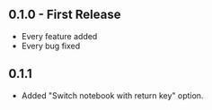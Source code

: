 ## 0.1.0 - First Release
* Every feature added
* Every bug fixed

## 0.1.1
* Added "Switch notebook with return key" option.
